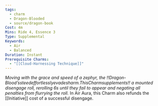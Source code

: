 ```yaml
---
tags:
  - charm
  - Dragon-Blooded
  - source/dragon-book
Cost: 4m
Mins: Ride 4, Essence 3
Type: Supplemental
Keywords:
  - Air
  - Balanced
Duration: Instant
Prerequisite Charms:
  - "[[Cloud-Harnessing Technique]]"
---
```

*Moving with the grace and speed of a zephyr, the !!Dragon-Blood’ssteedeffortlesslyevadesharm.ThisCharmsupplements!! a mounted disengage roll, rerolling 6s until they fail to appear and negating all penalties from flurrying the roll.*
In Air Aura, this Charm also refunds the [[Initiative]] cost of a successful disengage.